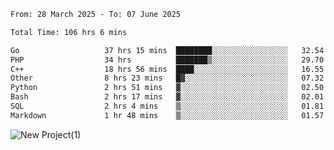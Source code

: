 
<!--START_SECTION:waka-->

```txt
From: 28 March 2025 - To: 07 June 2025

Total Time: 106 hrs 6 mins

Go                   37 hrs 15 mins  ████████░░░░░░░░░░░░░░░░░   32.54 %
PHP                  34 hrs          ███████▒░░░░░░░░░░░░░░░░░   29.70 %
C++                  18 hrs 56 mins  ████░░░░░░░░░░░░░░░░░░░░░   16.55 %
Other                8 hrs 23 mins   █▓░░░░░░░░░░░░░░░░░░░░░░░   07.32 %
Python               2 hrs 51 mins   ▓░░░░░░░░░░░░░░░░░░░░░░░░   02.50 %
Bash                 2 hrs 17 mins   ▓░░░░░░░░░░░░░░░░░░░░░░░░   02.01 %
SQL                  2 hrs 4 mins    ▒░░░░░░░░░░░░░░░░░░░░░░░░   01.81 %
Markdown             1 hr 48 mins    ▒░░░░░░░░░░░░░░░░░░░░░░░░   01.57 %
```

<!--END_SECTION:waka-->

![New Project(1)](https://github.com/user-attachments/assets/ca397c4b-527a-4830-9802-b71a2622b058)

<!--
![91IYheGYbCL](https://github.com/user-attachments/assets/81d7ee5b-489d-41a0-a545-5872971bd286)
-->
